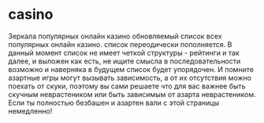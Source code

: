 # casino
Зеркала популярных онлайн казино обновляемый список всех популярных онлайн казино.
список переодически пополняется. В данный момент список не имеет четкой структуры - рейтинги и так далее, и выложен как есть, не ищите смысла в последовательности
возможно и наверняка в будущем список будет упорядочен. И помните азартные игры могут вызывать зависимость, а от их отсутствия можно поехать от скуки, поэтому вы сами решаете что для вас важнее быть скучным неврастеником или быть зависимым от азарта неврастеником. Если ты полностью безбашен и азартен вали с этой страницы немедленно!
